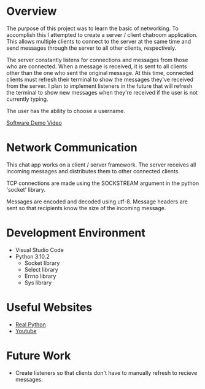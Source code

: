 # Overview

The purpose of this project was to learn the basic of networking. To accomplish this I attempted to create a server / client chatroom application. This allows multiple clients to connect to the server at the same time and send messages through the server to all other clients, respectively.

The server constantly listens for connections and messages from those who are connected. When a message is received, it is sent to all clients other than the one who sent the original message. At this time, connected clients must refresh their terminal to show the messages they've received from the server. I plan to implement listeners in the future that will refresh the terminal to show new messages when they're received if the user is not currently typing.

The user has the ability to choose a username.


[Software Demo Video](https://youtu.be/Q3a2Mz45iKQ)

# Network Communication

This chat app works on a client / server framework. The server receives all incoming
messages and distributes them to other connected clients.

TCP connections are made using the SOCKSTREAM argument in the python 'socket' library.

Messages are encoded and decoded using utf-8. Message headers are sent so that recipients 
know the size of the incoming message.

# Development Environment

- Visual Studio Code
- Python 3.10.2
    - Socket library
    - Select library
    - Errno library
    - Sys library

# Useful Websites

* [Real Python](https://realpython.com/python-sockets/#application-protocol-header)
* [Youtube](https://www.youtube.com/watch?v=Lbfe3-v7yE0)

# Future Work

* Create listeners so that clients don't have to manually refresh to recieve messages.